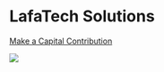 # LafaTech Solutions

[Make a Capital Contribution](https://checkout.opennode.co/p/dbdf2eab-a00c-4c2d-8965-396fe70bf319)

<a href="https://checkout.opennode.co/p/dbdf2eab-a00c-4c2d-8965-396fe70bf319" target="_blank"><img src="https://app.opennode.co/payment-button.svg"/></a>
